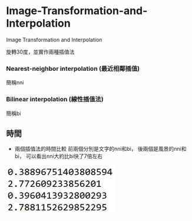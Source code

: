 [time]:https://github.com/bill41708/Image-Transformation-and-Interpolation/blob/master/Image%20Transformation%20and%20Interpolation/time.PNG
# Image-Transformation-and-Interpolation
Image Transformation and Interpolation

旋轉30度，並實作兩種插值法

### Nearest-neighbor interpolation (最近相鄰插值)
簡稱nni

### Bilinear interpolation (線性插值法)
簡稱bi


## 時間
* 兩個插值法的時間比較
前兩個分別是文字的nni和bi，  後兩個是風景的nni和bi，  可以看出nni大約比bi快了7倍左右

![time]
